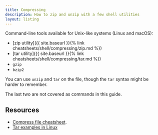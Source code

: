```yaml
---
title: Compressing
description: How to zip and unzip with a few shell utilities
layout: listing
---
```


<!-- Move to Learn to Code and then link to a shorter version here, maybe with tables -->


Command-line tools available for Unix-like systems (Linux and macOS):

- [zip utility]({{ site.baseurl }}{% link cheatsheets/shell/compressing/zip.md %})
- [tar utility]({{ site.baseurl }}{% link cheatsheets/shell/compressing/tar.md %})
- `gzip`
- `bzip2`

You can use `unzip` and `tar` on the file, though the `tar` syntax might be harder to remember.

The last two are not covered as commands in this guide.


## Resources

- [Compress file cheatsheet](https://www.cyberciti.biz/howto/question/general/compress-file-unix-linux-cheat-sheet.php).
- [Tar examples in Linux](https://www.tecmint.com/18-tar-command-examples-in-linux/)
